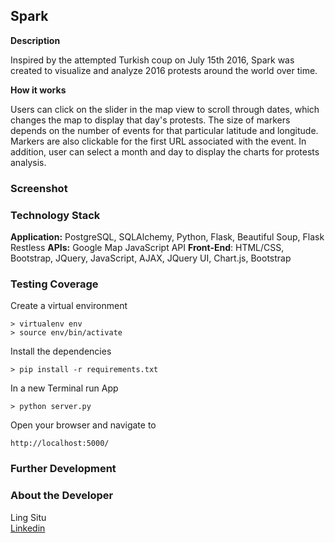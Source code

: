Spark
--------

**Description**

Inspired by the attempted Turkish coup on July 15th 2016, Spark was created to visualize and analyze 2016 protests around the world over time. 

**How it works**

Users can click on the slider in the map view to scroll through dates, which changes the map to display that day's protests. The size of markers depends on the number of events for that particular latitude and longitude. Markers are also clickable for the first URL associated with the event. In addition, user can select a month and day to display the charts for protests analysis.


### Screenshot





### Technology Stack

**Application:** PostgreSQL, SQLAlchemy, Python, Flask, Beautiful Soup, Flask Restless
**APIs:** Google Map JavaScript API
**Front-End**: HTML/CSS, Bootstrap, JQuery, JavaScript, AJAX, JQuery UI, Chart.js, Bootstrap


### Testing Coverage




Create a virtual environment 

```
> virtualenv env
> source env/bin/activate
```

Install the dependencies

```
> pip install -r requirements.txt
```


In a new Terminal run App
```
> python server.py
```


Open your browser and navigate to 

```
http://localhost:5000/
```


### Further Development


### About the Developer    
Ling Situ  
[Linkedin](https://www.linkedin.com/in/lingsitu1290)    
    
